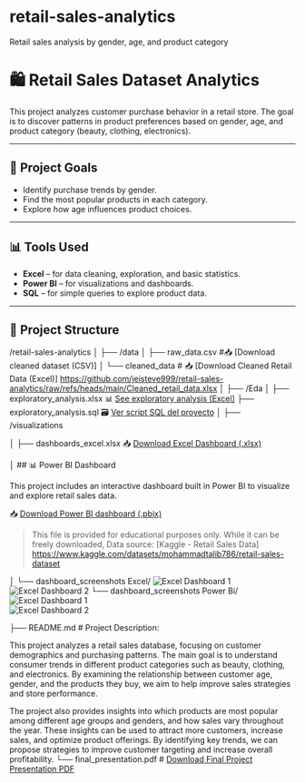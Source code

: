 # retail-sales-analytics
Retail sales analysis by gender, age, and product category
# 🛍️ Retail Sales Dataset Analytics

This project analyzes customer purchase behavior in a retail store. The goal is to discover patterns in product preferences based on gender, age, and product category (beauty, clothing, electronics).

---
## 🎯 Project Goals

- Identify purchase trends by gender.
- Find the most popular products in each category.
- Explore how age influences product choices.

---

## 📊 Tools Used

- **Excel** – for data cleaning, exploration, and basic statistics.
- **Power BI** – for visualizations and dashboards.
- **SQL** – for simple queries to explore product data.

---

## 📂 Project Structure

/retail-sales-analytics
│
├── /data
│ ├── raw_data.csv #📥 [Download cleaned dataset (CSV)]
│ └── cleaned_data # 📥 [Download Cleaned Retail Data (Excel)] https://github.com/jeisteve999/retail-sales-analytics/raw/refs/heads/main/Cleaned_retail_data.xlsx
│
├── /Eda
│ ├── exploratory_analysis.xlsx 📊 [See exploratory analysis (Excel)](./Cleaning/exploratory_analysis.xlsx)
   ├── exploratory_analysis.sql 🗃️ [Ver script SQL del proyecto](https://github.com/jeisteve999/retail-sales-analytics/blob/main/SQL.first_proyectsql.sql)
│
├── /visualizations

│   ├── dashboards_excel.xlsx  📥 [Download Excel Dashboard (.xlsx)](./visualizations/Frist%20Project%20Excel%20Dashboards.xlsx) 

│ ## 📊 Power BI Dashboard

This project includes an interactive dashboard built in Power BI to visualize and explore retail sales data.

📥 [Download Power BI dashboard (.pbix)](./dashboard/My%20first%20proyect.2.pbix)

> This file is provided for educational purposes only. While it can be freely downloaded,
> Data source: [Kaggle - Retail Sales Data] https://www.kaggle.com/datasets/mohammadtalib786/retail-sales-dataset

│ └── dashboard_screenshots Excel/ ![Excel Dashboard 1](./visualizations/Excel%20Dashboard%201.png)
![Excel Dashboard 2](./visualizations/Excel%20Dashboard%202%20png.png)
 └── dashboard_screenshots Power Bi/ ![Excel Dashboard 1](./visualizations/Excel%20Dashboard%201.png)  
![Excel Dashboard 2](./visualizations/Excel%20Dashboard%202%20png.png)
 
├── README.md # Project Description:

This project analyzes a retail sales database, focusing on customer demographics and purchasing patterns. The main goal is to understand consumer trends in different product categories such as beauty, clothing, and electronics. By examining the relationship between customer age, gender, and the products they buy, we aim to help improve sales strategies and store performance.

The project also provides insights into which products are most popular among different age groups and genders, and how sales vary throughout the year. These insights can be used to attract more customers, increase sales, and optimize product offerings. By identifying key trends, we can propose strategies to improve customer targeting and increase overall profitability.
└── final_presentation.pdf # [Download Final Project Presentation PDF](https://github.com/jeisteve999/retail-sales-analytics/raw/main/Final%20project%20presentation.pdf)
